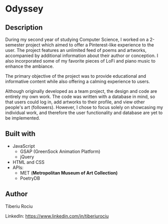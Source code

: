 # Odyssey

## Description

During my second year of studying Computer Science, I worked on a 2-semester project which aimed to offer a Pinterest-like experience to the user. The project features an unlimited feed of poems and artworks, accompanied by additional information about their author or conception. I also incorporated some of my favorite pieces of LoFi and piano music to enhance the ambiance.

The primary objective of the project was to provide educational and informative content while also offering a calming experience to users.

Although originally developed as a team project, the design and code are entirely my own work. The code was written with a database in mind, so that users could log in, add artworks to their profile, and view other people's art (followers). However, I chose to focus solely on showcasing my individual work, and therefore the user functionality and database are yet to be implemented.

## Built with

- JavaScript
    - GSAP (GreenSock Animation Platform)
    - jQuery
- HTML and CSS
- APIs:
    - MET (****Metropolitan Museum of Art Collection)****
    - PoetryDB
    
## Author
Tiberiu Rociu

LinkedIn: https://www.linkedin.com/in/tiberiurociu
